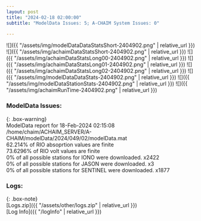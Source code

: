 ```yaml
---
layout: post
title: "2024-02-18 02:00:00"
subtitle: "ModelData Issues: 5; A-CHAIM System Issues: 0"

---
```


![]({{ "/assets/img/modelDataDataStatsShort-2404902.png" | relative_url }})
![]({{ "/assets/img/achaimDataStatsShort-2404902.png" | relative_url }})
![]({{ "/assets/img/achaimDataStatsLong00-2404902.png" | relative_url }})
![]({{ "/assets/img/achaimDataStatsLong01-2404902.png" | relative_url }})
![]({{ "/assets/img/achaimDataStatsLong02-2404902.png" | relative_url }})
![]({{ "/assets/img/modelDataDataStats-2404902.png" | relative_url }})
![]({{ "/assets/img/modelDataStationStats-2404902.png" | relative_url }})
![]({{ "/assets/img/achaimRunTime-2404902.png" | relative_url }})


### ModelData Issues:  
  
{: .box-warning}  
 ModelData report for 18-Feb-2024 02:15:08   
 /home/chaim/ACHAIM_SERVER/A-CHAIM/modelData/2024/049/02/modelData.mat   
 62.214% of RIO absoprtion values are finite   
 73.6296% of RIO volt values are finite   
 0% of all possible stations for IONO were downloaded. x2422   
 0% of all possible stations for JASON were downloaded. x3   
 0% of all possible stations for SENTINEL were downloaded. x1877   
  


### Logs:  
  
{: .box-note}  
[Logs.zip]({{ "/assets/other/logs.zip" | relative_url }})  
[Log Info]({{ "/logInfo" | relative_url }})  
